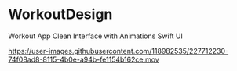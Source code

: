 # WorkoutDesign
Workout App Clean Interface with Animations Swift UI

https://user-images.githubusercontent.com/118982535/227712230-74f08ad8-8115-4b0e-a94b-fe1154b162ce.mov


